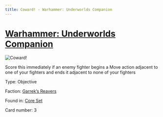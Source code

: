 ```yaml
---
title: Coward! - Warhammer: Underworlds Companion
---
```


# [Warhammer: Underworlds Companion](https://guidokessels.github.io/wh-underworlds)

  

![Coward!](https://warhammerunderworlds.com/wp-content/uploads/sites/6/2017/12/003_ENG-Coward.png)

Score this immediately if an enemy fighter begins a Move action adjacent to one of your fighters and ends it adjacent to none of your fighters

Type: Objective

Faction: [Garrek’s Reavers](https://guidokessels.github.io/wh-underworlds/factions/garreks-reavers)

Found in: [Core Set](https://guidokessels.github.io/wh-underworlds/locations/core-set)

Card number: 3
